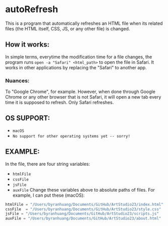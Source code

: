 # autoRefresh

This is a program that automatically refreshes an HTML file when its related files (the HTML itself, CSS, JS, or any other file) is changed.


## How it works:
In simple terms, everytime the modification time for a file changes, the program runs ```open -a "Safari" <html_path>``` to open the file in Safari. It works in other applications by replacing the "Safari" to another app. 

### Nuances:
To "Google Chrome", for example. However, when done through Google Chrome or any other browser that is not Safari, it will open a new tab every time it is supposed to refresh. Only Safari refreshes.


## OS SUPPORT:

 - ```macOS```
 - ```No support for other operating systems yet -- sorry!```


## EXAMPLE:
In the file, there are four string variables:
 - ```htmlFile```
 - ```cssFile```
 - ```jsFile```
 - ```auxFile```
Change these variables above to absolute paths of files. For example,
I can put these (macOS):
```python
htmlFile = "/Users/byranhuang/Documents/GitHub/ArtStudio23/index.html"
cssFile  = "/Users/byranhuang/Documents/GitHub/ArtStudio23/style.css"
jsFile = "/Users/byranhuang/Documents/GitHub/ArtStudio23/scripts.js"
auxFile = "/Users/byranhuang/Documents/GitHub/ArtStudio23/about.html"
```
